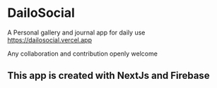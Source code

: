 # DailoSocial

A Personal gallery and journal app for daily use
https://dailosocial.vercel.app

Any collaboration and contribution openly welcome

## This app is created with NextJs and Firebase
